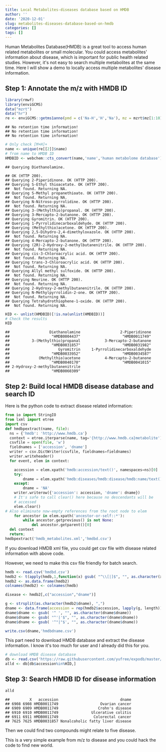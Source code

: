 ```yaml
---
title: Local Metabolites-diseases database based on HMDB
author: ''
date: '2020-12-01'
slug: metabolites-diseases-database-based-on-hmdb
categories: []
tags: []
---
```


Human Metabolites Database(HMDB) is a great tool to access human related metabolites or small molecular. You could access metabolites' information about disease, which is important for public health related studies. However, it's not easy to search multiple metabolites at the same time. Here I will show a demo to locally access multiple metabolites' disease information.

## Step 1: Annotate the m/z with HMDB ID


```r
library(rmwf)
library(enviGCMS)
data("mzrt")
data("hr")
re <- enviGCMS::getms1anno(pmd = c('Na-H','H','Na'), mz = mzrt$mz[1:10], ppm = 5, db=hr)
```

```
## No retention time information!
## No retention time information!
## No retention time information!
```

```r
# Only check [M+H]+
name <- unique(re[[2]]$name)
# from name to HMDB ID
HMDBID <- webchem::cts_convert(name,'name','human metabolome database')
```

```
## Querying Diethanolamine.
```

```
## OK (HTTP 200).
## Querying 2-Piperidinone. OK (HTTP 200).
## Querying S-Ethyl thioacetate. OK (HTTP 200).
##  Not found. Returning NA.
## Querying S-Methyl propanethioate. OK (HTTP 200).
##  Not found. Returning NA.
## Querying N-Nitroso-pyrrolidine. OK (HTTP 200).
##  Not found. Returning NA.
## Querying 3-(Methylthio)propanal. OK (HTTP 200).
## Querying 3-Mercapto-2-butanone. OK (HTTP 200).
## Querying Gyromitrin. OK (HTTP 200).
## Querying 1-Pyrrolidinecarboxaldehyde. OK (HTTP 200).
## Querying (Methylthio)acetone. OK (HTTP 200).
## Querying 2,5-Dihydro-2,4-dimethyloxazole. OK (HTTP 200).
##  Not found. Returning NA.
## Querying 4-Mercapto-2-butanone. OK (HTTP 200).
## Querying (2R)-2-Hydroxy-2-methylbutanenitrile. OK (HTTP 200).
##  Not found. Returning NA.
## Querying cis-3-Chloroacrylic acid. OK (HTTP 200).
##  Not found. Returning NA.
## Querying trans-3-Chloroacrylic acid. OK (HTTP 200).
##  Not found. Returning NA.
## Querying Allyl methyl sulfoxide. OK (HTTP 200).
##  Not found. Returning NA.
## Querying Neurine. OK (HTTP 200).
##  Not found. Returning NA.
## Querying 2-Hydroxy-2-methylbutanenitrile. OK (HTTP 200).
## Querying N-Methylpyrrolidin-2-one. OK (HTTP 200).
##  Not found. Returning NA.
## Querying Tetrahydrothiophene-1-oxide. OK (HTTP 200).
##  Not found. Returning NA.
```

```r
HID <- unlist(HMDBID)[!is.na(unlist(HMDBID))]
# Check the results
HID
```

```
##                  Diethanolamine                  2-Piperidinone 
##                   "HMDB0004437"                   "HMDB0011749" 
##          3-(Methylthio)propanal           3-Mercapto-2-butanone 
##                   "HMDB0031857"                   "HMDB0031982" 
##                      Gyromitrin     1-Pyrrolidinecarboxaldehyde 
##                   "HMDB0033952"                   "HMDB0034587" 
##             (Methylthio)acetone           4-Mercapto-2-butanone 
##                   "HMDB0040170"                   "HMDB0041015" 
## 2-Hydroxy-2-methylbutanenitrile 
##                   "HMDB0060309"
```

## Step 2: Build local HMDB disease database and search ID

Here is the python code to extract disease related information:


```python
from io import StringIO
from lxml import etree
import csv
def hmdbpextract(name, file):
  ns = {'hmdb': 'http://www.hmdb.ca'}
  context = etree.iterparse(name, tag='{http://www.hmdb.ca}metabolite')
  csvfile = open(file, 'w')
  fieldnames = ['accession', 'dname']
  writer = csv.DictWriter(csvfile, fieldnames=fieldnames)
  writer.writeheader()
  for event, elem in context:

    accession = elem.xpath('hmdb:accession/text()', namespaces=ns)[0]
    try:
        dname = elem.xpath('hmdb:diseases/hmdb:disease/hmdb:name/text()', namespaces=ns)
    except:
        dname = 'NA'
    writer.writerow({'accession': accession, 'dname': dname})
    # It's safe to call clear() here because no descendants will be
    # accessed
    elem.clear()
# Also eliminate now-empty references from the root node to elem
    for ancestor in elem.xpath('ancestor-or-self::*'):
        while ancestor.getprevious() is not None:
            del ancestor.getparent()[0]
  del context
  return;
hmdbpextract('hmdb_metabolites.xml','hmdbd.csv')
```

If you download HMDB xml file, you could get csv file with disease related information with above code.

However, we need to make this csv file friendly for batch search.


```r
hmdb <- read.csv('hmdbd.csv')
hmdb2 <- t(apply(hmdb,1,function(x) gsub( "^\\[|]$", "", as.character(x))))
hmdb2 <- as.data.frame(hmdb2)
colnames(hmdb2) <- colnames(hmdb)

disease <- hmdb2[,c("accession","dname")]

g <- strsplit(as.character(hmdb2$dname), ",")
dname <- data.frame(accession = rep(hmdb2$accession, lapply(g, length)), dname = unlist(g))
dname$dname <- gsub( '^ ', "", as.character(dname$dname))
dname$dname <- gsub( "^'|'$", "", as.character(dname$dname))
dname$dname <- gsub( '^"|"$', "", as.character(dname$dname))

write.csv(dname,'hmdbdname.csv')
```

This part need to download HMDB database and extract the disease information. I know it's too much for user and I already did this for you.


```r
# download HMDB disease database
db <- read.csv('https://raw.githubusercontent.com/yufree/expodb/master/hmdb/hmdbdname.csv')
alld <- db[db$accession%in%HID,]
```


## Step 3: Search HMDB ID for disease information


```r
alld
```

```
##         X   accession                            dname
## 6908 6908 HMDB0011749                   Ovarian cancer
## 6909 6909 HMDB0011749                  Crohn's disease
## 6910 6910 HMDB0011749               Ulcerative colitis
## 6911 6911 HMDB0011749                Colorectal cancer
## 7625 7625 HMDB0031857 Nonalcoholic fatty liver disease
```

Then we could find two compounds might relate to five disease.

This is a very simple example from m/z to disease and you could hack the code to find new world.
